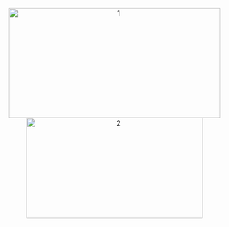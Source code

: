 <p align="center">
  <img width="420" height="218" src="https://github-readme-stats.vercel.app/api?username=Astralcircle&border_radius=5&count_private=true&show_icons=true&hide_rank=false&hide_border=true&text_color=c8c8c8&bg_color=00000000&icon_color=ffffff&title_color=4493f8" alt="1">
  <img width="350" height="200" src="https://github-readme-stats.vercel.app/api/top-langs/?username=Astralcircle&layout=compact&hide_border=true&border_radius=5&text_color=ffffff&&bg_color=00000000&icon_color=f528f7&title_color=4493f8" alt="2">
</p>
